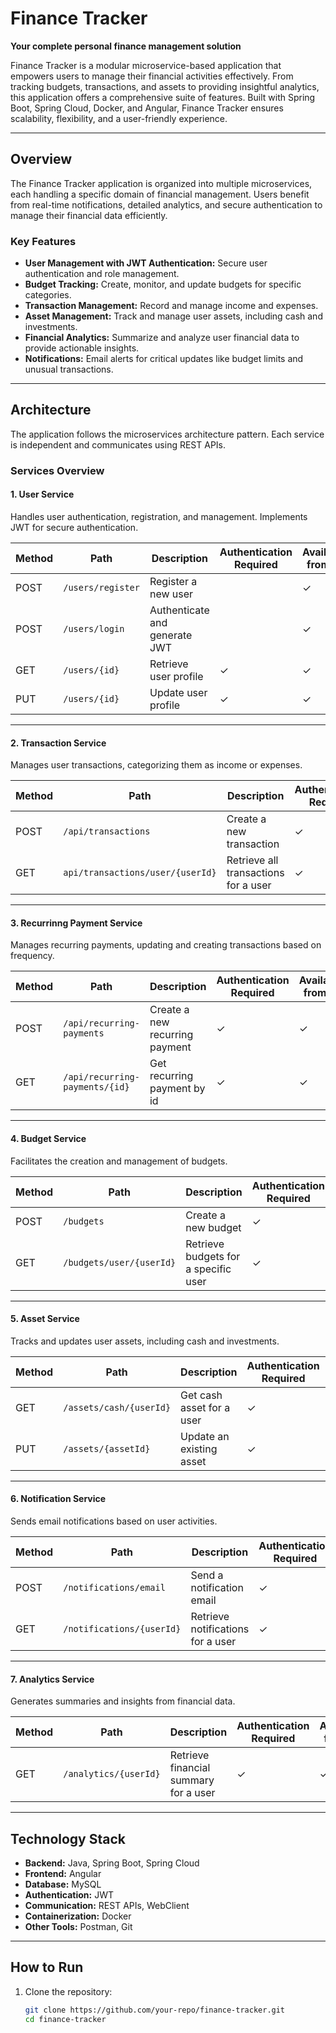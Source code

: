 # Finance Tracker

**Your complete personal finance management solution**

Finance Tracker is a modular microservice-based application that empowers users to manage their financial activities effectively. From tracking budgets, transactions, and assets to providing insightful analytics, this application offers a comprehensive suite of features. Built with Spring Boot, Spring Cloud, Docker, and Angular, Finance Tracker ensures scalability, flexibility, and a user-friendly experience.

---

## Overview

The Finance Tracker application is organized into multiple microservices, each handling a specific domain of financial management. Users benefit from real-time notifications, detailed analytics, and secure authentication to manage their financial data efficiently.

### Key Features

- **User Management with JWT Authentication:** Secure user authentication and role management.
- **Budget Tracking:** Create, monitor, and update budgets for specific categories.
- **Transaction Management:** Record and manage income and expenses.
- **Asset Management:** Track and manage user assets, including cash and investments.
- **Financial Analytics:** Summarize and analyze user financial data to provide actionable insights.
- **Notifications:** Email alerts for critical updates like budget limits and unusual transactions.

---

## Architecture

The application follows the microservices architecture pattern. Each service is independent and communicates using REST APIs.

### Services Overview

#### **1. User Service**
Handles user authentication, registration, and management. Implements JWT for secure authentication.

| Method | Path                              | Description                            | Authentication Required | Available from UI |
|--------|-----------------------------------|----------------------------------------|-------------------------|-------------------|
| POST   | `/users/register`                 | Register a new user                    |                         | ✓                 |
| POST   | `/users/login`                    | Authenticate and generate JWT          |                         | ✓                 |
| GET    | `/users/{id}`                     | Retrieve user profile                  | ✓                       | ✓                 |
| PUT    | `/users/{id}`                     | Update user profile                    | ✓                       | ✓                 |

---

#### **2. Transaction Service**
Manages user transactions, categorizing them as income or expenses.

| Method | Path                              | Description                            | Authentication Required | Available from UI |
|--------|-----------------------------------|----------------------------------------|-------------------------|-------------------|
| POST   | `/api/transactions`               | Create a new transaction               | ✓                       | ✓                 |
| GET    | `api/transactions/user/{userId}`  | Retrieve all transactions for a user   | ✓                       | ✓                 |

---

#### **3. Recurrinng Payment Service**
Manages recurring payments, updating and creating transactions based on frequency.

| Method | Path                              | Description                            | Authentication Required | Available from UI |
|--------|-----------------------------------|----------------------------------------|-------------------------|-------------------|
| POST   | `/api/recurring-payments`         | Create a new recurring payment         | ✓                       | ✓                 |
| GET    | `/api/recurring-payments/{id}`    | Get recurring payment by id            | ✓                       | ✓                 |

---

#### **4. Budget Service**
Facilitates the creation and management of budgets.

| Method | Path                              | Description                            | Authentication Required | Available from UI |
|--------|-----------------------------------|----------------------------------------|-------------------------|-------------------|
| POST   | `/budgets`                        | Create a new budget                    | ✓                       | ✓                 |
| GET    | `/budgets/user/{userId}`          | Retrieve budgets for a specific user   | ✓                       | ✓                 |

---

#### **5. Asset Service**
Tracks and updates user assets, including cash and investments.

| Method | Path                              | Description                            | Authentication Required | Available from UI |
|--------|-----------------------------------|----------------------------------------|-------------------------|-------------------|
| GET    | `/assets/cash/{userId}`           | Get cash asset for a user              | ✓                       | ✓                 |
| PUT    | `/assets/{assetId}`               | Update an existing asset               | ✓                       |                   |

---

#### **6. Notification Service**
Sends email notifications based on user activities.

| Method | Path                              | Description                            | Authentication Required | Available from UI |
|--------|-----------------------------------|----------------------------------------|-------------------------|-------------------|
| POST   | `/notifications/email`            | Send a notification email              | ✓                       |                   |
| GET    | `/notifications/{userId}`         | Retrieve notifications for a user      | ✓                       | ✓                 |

---

#### **7. Analytics Service**
Generates summaries and insights from financial data.

| Method | Path                              | Description                            | Authentication Required | Available from UI |
|--------|-----------------------------------|----------------------------------------|-------------------------|-------------------|
| GET    | `/analytics/{userId}`             | Retrieve financial summary for a user  | ✓                       | ✓                 |

---

## Technology Stack

- **Backend:** Java, Spring Boot, Spring Cloud
- **Frontend:** Angular
- **Database:** MySQL
- **Authentication:** JWT
- **Communication:** REST APIs, WebClient
- **Containerization:** Docker
- **Other Tools:** Postman, Git

---

## How to Run

1. Clone the repository:
   ```bash
   git clone https://github.com/your-repo/finance-tracker.git
   cd finance-tracker
